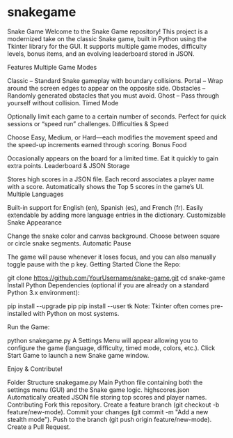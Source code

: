 # snakegame

Snake Game
Welcome to the Snake Game repository! This project is a modernized take on the classic Snake game, built in Python using the Tkinter library for the GUI. It supports multiple game modes, difficulty levels, bonus items, and an evolving leaderboard stored in JSON.

Features
Multiple Game Modes

Classic – Standard Snake gameplay with boundary collisions.
Portal – Wrap around the screen edges to appear on the opposite side.
Obstacles – Randomly generated obstacles that you must avoid.
Ghost – Pass through yourself without collision.
Timed Mode

Optionally limit each game to a certain number of seconds.
Perfect for quick sessions or “speed run” challenges.
Difficulties & Speed

Choose Easy, Medium, or Hard—each modifies the movement speed and the speed-up increments earned through scoring.
Bonus Food

Occasionally appears on the board for a limited time. Eat it quickly to gain extra points.
Leaderboard & JSON Storage

Stores high scores in a JSON file.
Each record associates a player name with a score.
Automatically shows the Top 5 scores in the game’s UI.
Multiple Languages

Built-in support for English (en), Spanish (es), and French (fr).
Easily extendable by adding more language entries in the dictionary.
Customizable Snake Appearance

Change the snake color and canvas background.
Choose between square or circle snake segments.
Automatic Pause

The game will pause whenever it loses focus, and you can also manually toggle pause with the p key.
Getting Started
Clone the Repo:



git clone https://github.com/YourUsername/snake-game.git
cd snake-game
Install Python Dependencies (optional if you are already on a standard Python 3.x environment):



pip install --upgrade pip
pip install --user tk
Note: Tkinter often comes pre-installed with Python on most systems.

Run the Game:


python snakegame.py
A Settings Menu will appear allowing you to configure the game (language, difficulty, timed mode, colors, etc.). Click Start Game to launch a new Snake game window.

Enjoy & Contribute!

Folder Structure
snakegame.py
Main Python file containing both the settings menu (GUI) and the Snake game logic.
highscores.json
Automatically created JSON file storing top scores and player names.
Contributing
Fork this repository.
Create a feature branch (git checkout -b feature/new-mode).
Commit your changes (git commit -m "Add a new stealth mode").
Push to the branch (git push origin feature/new-mode).
Create a Pull Request.
